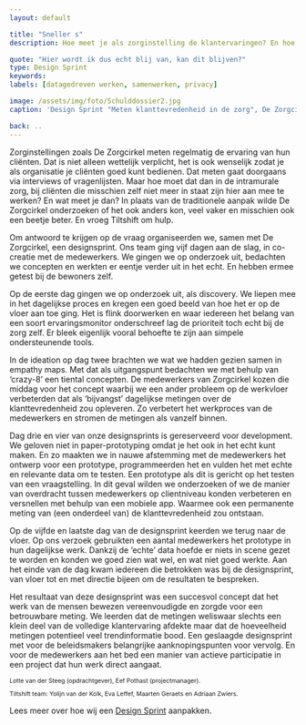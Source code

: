 ```yaml
---
layout: default

title: "Sneller s"
description: Hoe meet je als zorginstelling de klantervaringen? En hoe doe je dat in de intramurale zorg? Toen we met Zorgcirkel op zoek gingen naar het antwoord kwamen de deelnemers aan de designsprint met een tijdbesparende oplossing.

quote: "Hier wordt ik dus echt blij van, kan dit blijven?"
type: Design Sprint
keywords:
labels: [datagedreven werken, samenwerken, privacy]

image: /assets/img/foto/Schulddossier2.jpg
caption: 'Design Sprint "Meten klanttevredenheid in de zorg", De Zorgcirkel'

back: ..
---
```

Zorginstellingen zoals De Zorgcirkel meten regelmatig de ervaring van hun cliënten. Dat is niet alleen wettelijk verplicht, het is ook wenselijk zodat je als organisatie je cliënten goed kunt bedienen. Dat meten gaat doorgaans via interviews of vragenlijsten. Maar hoe moet dat dan in de intramurale zorg, bij cliënten die misschien zelf niet meer in staat zijn hier aan mee te werken? En wat meet je dan? In plaats van de traditionele aanpak wilde De Zorgcirkel onderzoeken of het ook anders kon, veel vaker en misschien ook een beetje beter. En vroeg Tiltshift om hulp. 

Om antwoord te krijgen op de vraag organiseerden we, samen met De Zorgcirkel, een designsprint. Ons team ging vijf dagen aan de slag, in co-creatie met de medewerkers. We gingen we op onderzoek uit, bedachten we concepten en werkten er eentje verder uit in het echt. En hebben ermee getest bij de bewoners zelf.

Op de eerste dag gingen we op onderzoek uit, als discovery. We liepen mee in het dagelijkse proces en kregen een goed beeld van hoe het er op de vloer aan toe ging. Het is flink doorwerken en waar iedereen het belang van een soort ervaringsmonitor onderschreef lag de prioriteit toch echt bij de zorg zelf. Er bleek eigenlijk vooral behoefte te zijn aan simpele ondersteunende tools.

In de ideation op dag twee brachten we wat we hadden gezien samen in empathy maps. Met dat als uitgangspunt bedachten we met behulp van ‘crazy-8’ een tiental concepten. De medewerkers van Zorgcirkel kozen die middag voor het concept waarbij we een ander probleem op de werkvloer verbeterden dat als ‘bijvangst’ dagelijkse metingen over de klanttevredenheid zou opleveren. Zo verbetert het werkproces van de medewerkers en stromen de metingen als vanzelf binnen.

<div class="article-image" style="background-image: url(/assets/img/foto/Schulddossier1.JPG)">
    <div class="slope"></div>
    <div class="slope slope--flip"></div>
</div>

Dag drie en vier van onze designsprints is gereserveerd voor development. We geloven niet in paper-prototyping omdat je het ook in het echt kunt maken. En zo maakten we in nauwe afstemming met de medewerkers het ontwerp voor een prototype, programmeerden het en vulden het met echte en relevante data om te testen. Een prototype als dit is gericht op het testen van een vraagstelling. 
In dit geval wilden we onderzoeken of we de manier van overdracht tussen medewerkers op clientniveau konden verbeteren en versnellen met behulp van een mobiele app. Waarmee ook een permanente meting van (een onderdeel van) de klanttevredenheid zou ontstaan.

Op de vijfde en laatste dag van de designsprint keerden we terug naar de vloer. Op ons verzoek gebruikten een  aantal medewerkers het prototype in hun dagelijkse werk. Dankzij de ‘echte’ data hoefde er niets in scene gezet te worden en konden we goed zien wat wel, en wat niet goed werkte. Aan het einde van de dag kwam iedereen die betrokken was bij de designsprint, van vloer tot en met directie bijeen om de resultaten te bespreken.

Het resultaat van deze designsprint was een succesvol concept dat het werk van de mensen bewezen vereenvoudigde en zorgde voor een betrouwbare meting. We leerden dat de metingen weliswaar slechts een klein deel van de volledige klantervaring afdekte maar dat de hoeveelheid metingen potentieel veel trendinformatie bood. 
Een geslaagde designsprint met voor de beleidsmakers belangrijke aanknopingspunten voor vervolg. En voor de medewerkers aan het bed een manier van actieve participatie in een project dat hun werk direct aangaat.

<p style="font-size: 0.75em">
Lotte van der Steeg (opdrachtgever), Eef Pothast (projectmanager).
</p>
<p style="font-size: 0.75em">
Tiltshift team: Yolijn van der Kolk, Eva Leffef, Maarten Geraets en Adriaan Zwiers.
</p>

Lees meer over hoe wij een [Design Sprint](/methodes/design-sprint/) aanpakken.
